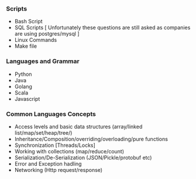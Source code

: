 
### Scripts 
- Bash Script
- SQL Scripts [ Unfortunately these questions are still asked as companies are using postgres/mysql ]
- Linux Commands 
- Make file 

### Languages and Grammar 
- Python
- Java
- Golang 
- Scala 
- Javascript 

### Common Languages Concepts 
- Access levels and basic data structures (array/linked list/map/set/heap/tree/)
- Inheritance/Composition/overriding/overloading/pure functions 
- Synchronization [Threads/Locks] 
- Working with collections (map/reduce/count)
- Serialization/De-Serialization (JSON/Pickle/protobuf etc)
- Error and Exception hadling 
- Networking (Http request/response)






